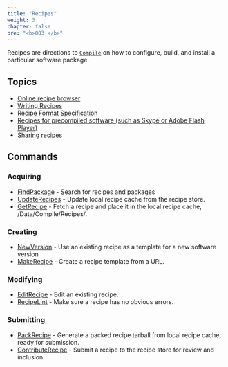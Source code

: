 ```yaml
---
title: "Recipes"
weight: 3
chapter: false
pre: "<b>003 </b>"
---
```


Recipes are directions to [`Compile`](/Commands/Compile) on how to configure,
build, and install a particular software package.

## Topics

-   [Online recipe browser](http://recipes.gobolinux.org/)
-   [Writing Recipes](/Recipes/Writing-Recipes)
-   [Recipe Format Specification](/Recipes/Recipe-Format-Specification/)
-   [Recipes for precompiled software (such as Skype or Adobe Flash Player)](/Recipes/Binary-Recipes/)
-   [Sharing recipes](/Recipes/Writing-Recipes/#share-your-recipes)

## Commands

### Acquiring

-   [FindPackage](/Commands/FindPackage) - Search for recipes and packages
-   [UpdateRecipes](/Commands/UpdateRecipes) - Update local recipe cache from
    the recipe store.
-   [GetRecipe](/Commands/GetRecipe) - Fetch a recipe and place it in the local
    recipe cache, /Data/Compile/Recipes/.

### Creating

-   [NewVersion](/Commands/NewVersion) - Use an existing recipe as a template
    for a new software version
-   [MakeRecipe](/Commands/MakeRecipe) - Create a recipe template from a URL.

### Modifying

-   [EditRecipe](/Commands/EditRecipe) - Edit an existing recipe.
-   [RecipeLint](/Commands/RecipeLint) - Make sure a recipe has no obvious
    errors.

### Submitting

-   [PackRecipe](/Commands/PackRecipe) - Generate a packed recipe tarball from
    local recipe cache, ready for submission.
-   [ContributeRecipe](/Commands/ContributeRecipe) - Submit a recipe to the
    recipe store for review and inclusion.
